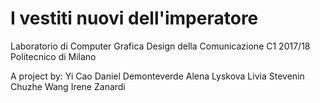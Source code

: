 # I vestiti nuovi dell'imperatore

Laboratorio di Computer Grafica
Design della Comunicazione C1
2017/18
Politecnico di Milano

A project by:
Yi Cao
Daniel Demonteverde
Alena Lyskova
Livia Stevenin
Chuzhe Wang
Irene Zanardi
